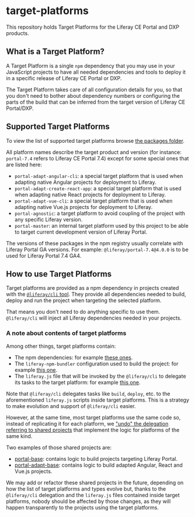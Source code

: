 # target-platforms

This repository holds Target Platforms for the Liferay CE Portal and DXP
products.

## What is a Target Platform?

A Target Platform is a single `npm` dependency that you may use in your
JavaScript projects to have all needed dependencies and tools to deploy it in a
specific release of Liferay CE Portal or DXP.

The Target Platform takes care of all configuration details for you, so that
you don't need to bother about dependency numbers or configuring the parts of
the build that can be inferred from the target version of Liferay CE
Portal/DXP.

## Supported Target Platforms

To view the list of supported target platforms browse
[the packages folder](./packages).

All platform names describe the target product and version (for instance:
`portal-7.4` refers to Liferay CE Portal 7.4) except for some special ones that
are listed here:

-   `portal-adapt-angular-cli`: a special target platform that is used when
    adapting native Angular projects for deployment to Liferay.
-   `portal-adapt-create-react-app`: a special target platform that is used when
    adapting native React projects for deployment to Liferay.
-   `portal-adapt-vue-cli`: a special target platform that is used when adapting
    native Vue.js projects for deployment to Liferay.
-   `portal-agnostic`: a target platform to avoid coupling of the project with
    any specific Liferay version.
-   `portal-master`: an internal target platform used by this project to be able
    to target current development version of Liferay Portal.

The versions of these packages in the npm registry usually correlate with
Liferay Portal GA versions. For example: `@liferay/portal-7.4@4.0.0` is to be
used for Liferay Portal 7.4 GA4.

## How to use Target Platforms

Target platforms are provided as a npm dependency in projects created with the
[`@liferay/cli` tool](https://github.com/izaera/liferay-frontend-projects/blob/doc-toolkit-3/projects/js-toolkit/packages/liferay-cli).
They provide all dependencies needed to build, deploy and run the project when
targeting the selected platform.

That means you don't need to do anything specific to use them. `@liferay/cli`
will inject all Liferay dependencies needed in your projects.

### A note about contents of target platforms

Among other things, target platforms contain:

-   The npm dependencies: for example
    [these ones](https://github.com/izaera/liferay-frontend-projects/blob/doc-toolkit-3/target-platforms/packages/portal-7.4-ga1/package.json#L5-L131).
-   The `liferay-npm-bundler` configuration used to build the project: for
    example
    [this one](https://github.com/izaera/liferay-frontend-projects/blob/doc-toolkit-3/target-platforms/packages/portal-7.4-ga1/config.json).
-   The `liferay.js` file that will be invoked by the `@liferay/cli` to delegate
    its tasks to the target platform: for example
    [this one](https://github.com/izaera/liferay-frontend-projects/blob/doc-toolkit-3/target-platforms/packages/portal-7.4-ga1/liferay.js).

Note that `@liferay/cli` delegates tasks like `build`, `deploy`, etc. to the
aforementioned `liferay.js` scripts inside target platforms. This is a strategy
to make evolution and support of `@liferay/cli` easier.

However, at the same time, most target platforms use the same code so, instead
of replicating it for each platform, we
["undo" the delegation referring to shared projects](https://github.com/izaera/liferay-frontend-projects/blob/doc-toolkit-3/target-platforms/packages/portal-7.4-ga1/liferay.js#L8)
that implement the logic for platforms of the same kind.

Two examples of those shared projects are:

-   [portal-base](https://github.com/izaera/liferay-frontend-projects/tree/doc-toolkit-3/projects/js-toolkit/packages/portal-base):
    contains logic to build projects targeting Liferay Portal.
-   [portal-adapt-base](https://github.com/izaera/liferay-frontend-projects/tree/doc-toolkit-3/projects/js-toolkit/packages/portal-adapt-base):
    contains logic to build adapted Angular, React and Vue.js projects.

We may add or refactor these shared projects in the future, depending on how
the list of target platforms and types evolve but, thanks to the `@liferay/cli`
delegation and the `liferay.js` files contained inside target platforms, nobody
should be affected by those changes, as they will happen transparently to the
projects using the target platforms.
